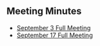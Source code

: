 ## Meeting Minutes

 - [September 3 Full Meeting](./meetingMinutes/9.03FullMeetingMinutes.pdf)
 - [September 17 Full Meeting](./meetingMinutes/9.17FullMeetingMinutes.pdf)


